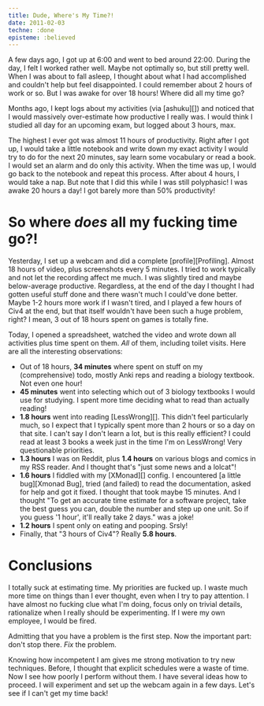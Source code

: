 ```yaml
---
title: Dude, Where's My Time?!
date: 2011-02-03
techne: :done
episteme: :believed
---
```


A few days ago, I got up at 6:00 and went to bed around 22:00. During the day, I felt I worked rather well. Maybe not optimally so, but still pretty well. When I was about to fall asleep, I thought about what I had accomplished and couldn't help but feel disappointed. I could remember about 2 hours of work or so. But I was awake for over 18 hours! Where did all my time go?

Months ago, I kept logs about my activities (via [ashuku][]) and noticed that I would massively over-estimate how productive I really was. I would think I studied all day for an upcoming exam, but logged about 3 hours, max.

The highest I ever got was almost 11 hours of productivity. Right after I got up, I would take a little notebook and write down my exact activity I would try to do for the next 20 minutes, say learn some vocabulary or read a book. I would set an alarm and do only this activity. When the time was up, I would go back to the notebook and repeat this process. After about 4 hours, I would take a nap. But note that I did this while I was still polyphasic! I was awake 20 hours a day! I got barely more than 50% productivity!

# So where *does* all my fucking time go?!

Yesterday, I set up a webcam and did a complete [profile][Profiling]. Almost 18 hours of video, plus screenshots every 5 minutes. I tried to work typically and not let the recording affect me much. I was slightly tired and maybe below-average productive. Regardless, at the end of the day I thought I had gotten useful stuff done and there wasn't much I could've done better. Maybe 1-2 hours more work if I wasn't tired, and I played a few hours of Civ4 at the end, but that itself wouldn't have been such a huge problem, right? I mean, 3 out of 18 hours spent on games is totally fine.

Today, I opened a spreadsheet, watched the video and wrote down all activities plus time spent on them. *All* of them, including toilet visits. Here are all the interesting observations:

- Out of 18 hours, **34 minutes** where spent on stuff on my (comprehensive) todo, mostly Anki reps and reading a biology textbook. Not even one hour!
- **45 minutes** went into selecting which out of 3 biology textbooks I would use for studying. I spent more time deciding what to read than actually reading!
- **1.8 hours** went into reading [LessWrong][]. This didn't feel particularly much, so I expect that I typically spent more than 2 hours or so a day on that site. I can't say I don't learn a lot, but is this really efficient? I could read at least 3 books a week just in the time I'm on LessWrong! Very questionable priorities.
- **1.3 hours** I was on Reddit, plus **1.4 hours** on various blogs and comics in my RSS reader. And I thought that's "just some news and a lolcat"!
- **1.6 hours** I fiddled with my [XMonad][] config. I encountered [a little bug][Xmonad Bug], tried (and failed) to read the documentation, asked for help and got it fixed. I thought that took maybe 15 minutes. And I thought "To get an accurate time estimate for a software project, take the best guess you can, double the number and step up one unit. So if you guess '1 hour', it'll really take 2 days." was a joke!
- **1.2 hours** I spent only on eating and pooping. Srsly!
- Finally, that "3 hours of Civ4"? Really **5.8 hours**.

# Conclusions

I totally suck at estimating time. My priorities are fucked up. I waste much more time on things than I ever thought, even when I try to pay attention. I have almost no fucking clue what I'm doing, focus only on trivial details, rationalize when I really should be experimenting. If I were my own employee, I would be fired.

Admitting that you have a problem is the first step. Now the important part: don't stop there. *Fix* the problem.

Knowing how incompetent I am gives me strong motivation to try new techniques. Before, I thought that explicit schedules were a waste of time. Now I see how poorly I perform without them. I have several ideas how to proceed. I will experiment and set up the webcam again in a few days. Let's see if I can't get my time back!
